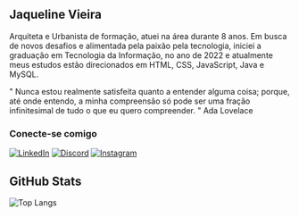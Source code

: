 ## Jaqueline Vieira
Arquiteta e Urbanista de formação, atuei na área durante 8 anos. Em busca de novos desafios e  alimentada pela paixão pela tecnologia, iniciei a graduação em Tecnologia da Informação, no ano de 2022 e atualmente meus estudos estão direcionados em HTML, CSS, JavaScript, Java e MySQL.

" Nunca estou realmente satisfeita quanto a entender alguma coisa; porque, até onde entendo, a minha compreensão só pode ser uma fração infinitesimal de tudo o que eu quero compreender. "
Ada Lovelace




### Conecte-se comigo 
[![LinkedIn](https://img.shields.io/badge/LinkedIn-000?style=for-the-badge&logo=linkedin&logoColor=purple)](https://www.linkedin.com/in/jaqueline-vieira-153646207/)
[![Discord](https://img.shields.io/badge/Discord-000?style=for-the-badge&logo=discord&logoColor=purple)](https://discord.com/channels/@viejaq/)
[![Instagram](https://img.shields.io/badge/Instagram-000?style=for-the-badge&logo=instagram&logoColor=purple)](https://www.instagram.com/vie.jaq/)

## GitHub Stats

![Top Langs](https://github-readme-stats-git-masterrstaa-rickstaa.vercel.app/api/top-langs/?username=viejaq&layout=compact&bg_color=000&border_color=30A3DC&title_color=E94D5F&text_color=FFF)